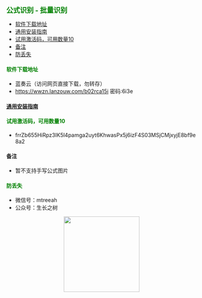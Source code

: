 
<b><font color=green size=4>
公式识别 - 批量识别
</font></b>

- [软件下载地址](#软件下载地址)
- [通用安装指南](#通用安装指南)
- [试用激活码，可用数量10](#试用激活码可用数量10)
- [备注](#备注)
- [防丢失](#防丢失)



#### <font color=green>软件下载地址</font>
- 蓝奏云（访问网页直接下载，勿转存）
- https://wwzn.lanzouw.com/b02rca15i 密码:6i3e

#### [通用安装指南](../../univer/install.md)

#### <font color=green>试用激活码，可用数量10</font>
- frrZb655HiRpz3IK5l4pamga2uyt6KhwasPx5j6izF4S03MSjCMjxyjE8bf9e8a2

#### 备注
- 暂不支持手写公式图片

#### <font color=green>防丢失</font>
- 微信号：mtreeah
- 公众号：生长之树
<center><img src="../../../assets/qrcode_for.jpg" width="200px"></center>
